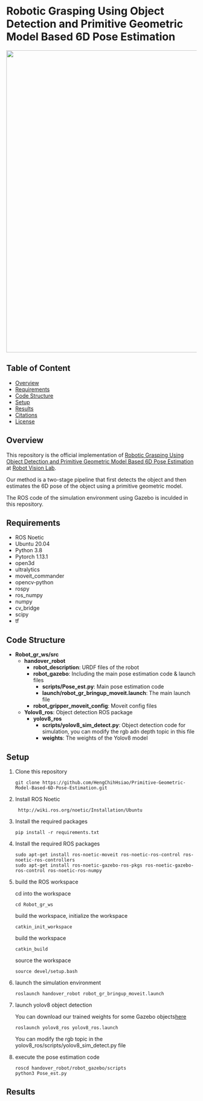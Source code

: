 **Robotic Grasping Using Object Detection and Primitive Geometric Model Based 6D Pose Estimation**
=======

<p align="center">
	<img src ="6D_pose_est_arch.png" width="800" />
</p>

## Table of Content
- [Overview](#overview)
- [Requirements](#requirements)
- [Code Structure](#code-structure)
- [Setup](#setup)
- [Results](#results)
- [Citations](#citations)
- [License](#license)

## Overview

This repository is the official implementation of [Robotic Grasping Using Object Detection and Primitive Geometric Model Based 6D Pose Estimation]([Video]()) at [Robot Vision Lab](https://vision.ee.ccu.edu.tw/).

Our method is a two-stage pipeline that first detects the object and then estimates the 6D pose of the object using a primitive geometric model.

The ROS code of the simulation environment using Gazebo is inculded in this repository.

## Requirements

* ROS Noetic
* Ubuntu 20.04
* Python 3.8
* Pytorch 1.13.1
* open3d
* ultralytics
* moveit_commander
* opencv-python
* rospy
* ros_numpy
* numpy
* cv_bridge
* scipy
* tf

## Code Structure
<!-- 
```
├── README.md
├── 6D_pose_est_arch.png
├── Robot_gr_ws
│   ├── src
│   │   ├── handover_robot
│   │   │   ├── robot_description (URDF files of the robot)
│   │   │   ├── robot_gazebo (Including the main pose estimation code & launch files)
│   │   │   ├── robot_gripper_moveit_config (Moveit config files)
``` -->

* **Robot_gr_ws/src**
    * **handover_robot**
        * **robot_description**: URDF files of the robot
        * **robot_gazebo**: Including the main pose estimation code & launch files
            * **scripts/Pose_est.py**: Main pose estimation code
            * **launch/robot_gr_bringup_moveit.launch**: The main launch file
        * **robot_gripper_moveit_config**: Moveit config files
    * **Yolov8_ros**: Object detection ROS package
        * **yolov8_ros** 
            * **scripts/yolov8_sim_detect.py**: Object detection code for simulation, you can modify the rgb adn depth topic in this file
            * **weights**: The weights of the Yolov8 model


## Setup

1. Clone this repository
   ```
   git clone https://github.com/HengChihHsiao/Primitive-Geometric-Model-Based-6D-Pose-Estimation.git
   ```
2. Install ROS Noetic
   ```
    http://wiki.ros.org/noetic/Installation/Ubuntu
    ```
3. Install the required packages
    ```
    pip install -r requirements.txt
    ```
4. Install the required ROS packages
    ```
    sudo apt-get install ros-noetic-moveit ros-noetic-ros-control ros-noetic-ros-controllers
    sudo apt-get install ros-noetic-gazebo-ros-pkgs ros-noetic-gazebo-ros-control ros-noetic-ros-numpy
    ```
5. build the ROS workspace

    cd into the workspace
    ```
    cd Robot_gr_ws
    ```
    build the workspace, initialize the workspace
    ```
    catkin_init_workspace
    ```
    build the workspace
    ```
    catkin_build
    ```
    source the workspace
    ```
    source devel/setup.bash
    ```
6. launch the simulation environment
    ```
    roslaunch handover_robot robot_gr_bringup_moveit.launch
    ```

7. launch yolov8 object detection
    
    You can download our trained weights for some Gazebo objects[here]()
    ```
    roslaunch yolov8_ros yolov8_ros.launch
    ```
    You can modify the rgb topic in the yolov8_ros/scripts/yolov8_sim_detect.py file

8. execute the pose estimation code

    ```
    roscd handover_robot/robot_gazebo/scripts
    python3 Pose_est.py
    ```
    
## Results
